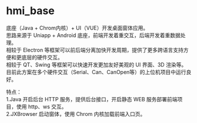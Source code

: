 # hmi_base

底座（Java + Chrom内核）+ UI（VUE）开发桌面窗体应用。  
思路来源于 Uniapp + Android 底座，前端开发着重交互，后端开发着重数据处理。  
相较于 Electron 等框架可以前后端分离加快开发周期，提供了更多跨语言支持方便和更底层的硬件交互。  
相较于 QT、Swing 等框架可以快速开发更加友好美观的 UI 界面、3D 渲染等。
目前此方案在多个硬件交互（Serial、Can、CanOpen等）的上位机项目中运行良好。  

特点：       
1.Java 开启后台 HTTP 服务，提供后台接口，开启静态 WEB 服务部署前端项目，使用 http、ws 交互。  
2.JXBrowser 启动窗体，使用 Chrom 内核加载前端入口页。  


